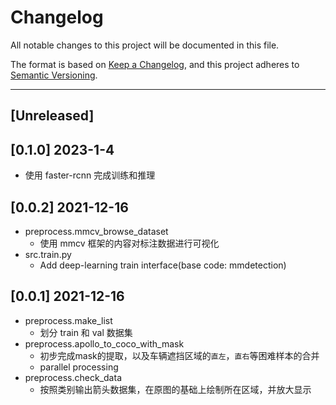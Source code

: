 # Changelog

All notable changes to this project will be documented in this file.

The format is based on [Keep a Changelog](https://keepachangelog.com/en/1.0.0/),
and this project adheres to [Semantic Versioning](https://semver.org/spec/v2.0.0.html).
****

## [Unreleased]

## [0.1.0] 2023-1-4
- 使用 faster-rcnn 完成训练和推理

## [0.0.2] 2021-12-16
- preprocess.mmcv_browse_dataset
  - 使用 mmcv 框架的内容对标注数据进行可视化
- src.train.py
  - Add deep-learning train interface(base code: mmdetection)

## [0.0.1] 2021-12-16

- preprocess.make_list
  - 划分 train 和 val 数据集
- preprocess.apollo_to_coco_with_mask
  - 初步完成mask的提取，以及车辆遮挡区域的`直左`，`直右`等困难样本的合并
  - parallel processing
- preprocess.check_data
  - 按照类别输出箭头数据集，在原图的基础上绘制所在区域，并放大显示


